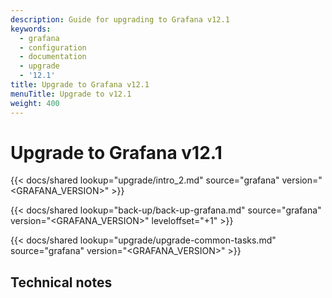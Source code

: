 ```yaml
---
description: Guide for upgrading to Grafana v12.1
keywords:
  - grafana
  - configuration
  - documentation
  - upgrade
  - '12.1'
title: Upgrade to Grafana v12.1
menuTitle: Upgrade to v12.1
weight: 400
---
```


# Upgrade to Grafana v12.1

{{< docs/shared lookup="upgrade/intro_2.md" source="grafana" version="<GRAFANA_VERSION>" >}}

{{< docs/shared lookup="back-up/back-up-grafana.md" source="grafana" version="<GRAFANA_VERSION>" leveloffset="+1" >}}

{{< docs/shared lookup="upgrade/upgrade-common-tasks.md" source="grafana" version="<GRAFANA_VERSION>" >}}

## Technical notes
